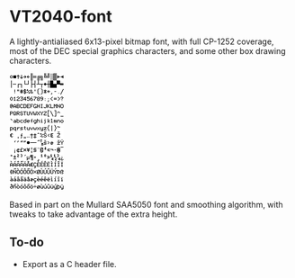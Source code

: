 # VT2040-font

A lightly-antialiased 6x13-pixel bitmap font, with full CP-1252 coverage, most of the DEC special graphics characters, and some other box drawing characters.

![VT2040-font](VT2040-font.png)

Based in part on the Mullard SAA5050 font and smoothing algorithm, with tweaks to take advantage of the extra height.

## To-do

* Export as a C header file.
